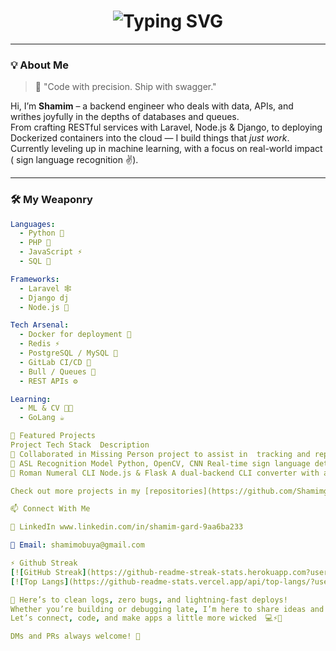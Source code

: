 <h1 align="center">
  <img src="https://readme-typing-svg.demolab.com?font=Fira+Code&weight=500&size=26&pause=1000&color=00FFD5&center=true&width=475&lines=Hey+%F0%9F%91%8B+I'm+Shamim;Backend+Engineer+%7C+ML+Explorer;Code.+Cache.+Deploy.+Repeat." alt="Typing SVG" />
</h1>

---

### 💡 About Me

> 🧠 "Code with precision. Ship with swagger."

Hi, I’m **Shamim** – a backend engineer who deals with  data,  APIs, and writhes joyfully in the depths of databases and queues.  
From crafting RESTful services with Laravel, Node.js & Django, to deploying Dockerized containers into the cloud — I build things that *just work*.  
Currently leveling up in machine learning, with a focus on real-world impact  ( sign language recognition ✌️).

---

### 🛠️ My Weaponry

```yaml
Languages:
  - Python 🐍
  - PHP 🐘
  - JavaScript ⚡
  - SQL 🧮

Frameworks:
  - Laravel 🕸️
  - Django dj
  - Node.js 🚀

Tech Arsenal:
  - Docker for deployment 🐳
  - Redis ⚡
  - PostgreSQL / MySQL 🐘
  - GitLab CI/CD 🔁
  - Bull / Queues 🎯
  - REST APIs ⚙️

Learning:
  - ML & CV 🧠🎥
  - GoLang ☕

🚀 Featured Projects
Project	Tech Stack	Description
🧭 Collaborated in Missing Person project to assist in  tracking and reporting missing persons.. Built in Flask, Postgresql, Facial recognition.
🧠 ASL Recognition Model	Python, OpenCV, CNN	Real-time sign language detection from skeletal video data.
🔁 Roman Numeral CLI	Node.js & Flask	A dual-backend CLI converter with async file logging and REST fallback.

Check out more projects in my [repositories](https://github.com/Shamimgardobuya?tab=repositories) »

📫 Connect With Me

💼 LinkedIn www.linkedin.com/in/shamim-gard-9aa6ba233

📧 Email: shamimobuya@gmail.com

⚡ Github Streak
[![GitHub Streak](https://github-readme-streak-stats.herokuapp.com?user=Shamimgardobuya&theme=dark&background=000000)](https://git.io/streak-stats)
[![Top Langs](https://github-readme-stats.vercel.app/api/top-langs/?username=Shamimgardobuya&layout=compact&theme=vision-friendly-dark)](https://github.com/Shamimgardobuya/github-readme-stats)

🚀 Here’s to clean logs, zero bugs, and lightning-fast deploys!
Whether you’re building or debugging late, I’m here to share ideas and collab.
Let’s connect, code, and make apps a little more wicked  💻⚡🐳

DMs and PRs always welcome! 🙌




